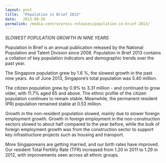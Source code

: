 ```yaml
---
layout: post
title:  "Population in Brief 2013"
date:   2013-09-26
permalink: /media-centre/press-releases/population-in-brief-2013/
---
```


_SLOWEST POPULATION GROWTH IN NINE YEARS_

Population in Brief is an annual publication released by the National Population and Talent Division since 2008. Population in Brief 2013 contains a collation of key population indicators and demographic trends over the past year.

The Singapore population grew by 1.6 %, the slowest growth in the past nine years. As of June 2013, Singapore’s total population was 5.40 million.

The citizen population grew by 0.9% to 3.31 million -­ and continued to grow older, with 11.7% aged 65 and above. The ethnic profile of the citizen population continues to remain stable. Meanwhile, the permanent resident (PR) population remained stable at 0.53 million.

Growth in the non-­resident population slowed, mainly due to slower foreign employment growth. Growth in foreign employment in the non-­construction sectors slowed to about half compared to the year before, while the bulk of foreign employment growth was from the construction sector to support key infrastructure projects such as housing and transport.

More Singaporeans are getting married, and our birth rates have improved. Our resident Total Fertility Rate (TFR) increased from 1.20 in 2011 to 1.29 in 2012, with improvements seen across all ethnic groups.

